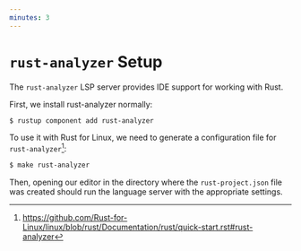 ```yaml
---
minutes: 3
---
```


# `rust-analyzer` Setup

The `rust-analyzer` LSP server provides IDE support for working with Rust.

First, we install rust-analyzer normally:

```sh
$ rustup component add rust-analyzer
```

To use it with Rust for Linux, we need to generate a configuration file for
`rust-analyzer`[^1]:

```sh
$ make rust-analyzer
```

Then, opening our editor in the directory where the `rust-project.json` file was
created should run the language server with the appropriate settings.

[^1]: <https://github.com/Rust-for-Linux/linux/blob/rust/Documentation/rust/quick-start.rst#rust-analyzer>
